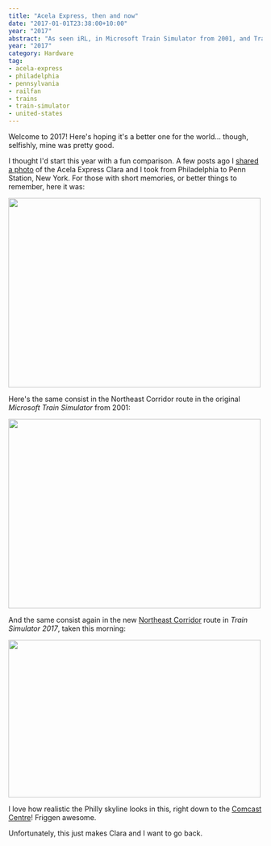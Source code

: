 ```yaml
---
title: "Acela Express, then and now"
date: "2017-01-01T23:38:00+10:00"
year: "2017"
abstract: "As seen iRL, in Microsoft Train Simulator from 2001, and Train Simulator 2017. They nailed the skyline, so cool!"
year: "2017"
category: Hardware
tag:
- acela-express
- philadelphia
- pennsylvania
- railfan
- trains
- train-simulator
- united-states
---
```

Welcome to 2017! Here's hoping it's a better one for the world... though, selfishly, mine was pretty good.

I thought I'd start this year with a fun comparison. A few posts ago I [shared a photo] of the Acela Express Clara and I took from Philadelphia to Penn Station, New York. For those with short memories, or better things to remember, here it was:

<p><img src="https://rubenerd.com/files/museum/trainsrubentaketh-acela.jpg" srcset="https://rubenerd.com/files/museum/trainsrubentaketh-acela.jpg 1x, https://rubenerd.com/files/museum/trainsrubentaketh-acela@2x.jpg 2x" style="width:500px; height:375px;" /></p>

Here's the same consist in the Northeast Corridor route in the original *Microsoft Train Simulator* from 2001:

<p><img src="https://rubenerd.com/files/2017/acela-msts.jpg" srcset="https://rubenerd.com/files/2017/acela-msts.jpg 1x, https://rubenerd.com/files/2017/acela-msts@2x.jpg 2x" style="width:500px; height:375px;" /></p>

And the same consist again in the new [Northeast Corridor] route in *Train Simulator 2017*, taken this morning:

<p><img src="https://rubenerd.com/files/2017/acela-ts2017.jpg" srcset="https://rubenerd.com/files/2017/acela-ts2017.jpg 1x, https://rubenerd.com/files/2017/acela-ts2017@2x.jpg 2x" style="width:500px; height:312px;" /></p>

I love how realistic the Philly skyline looks in this, right down to the [Comcast Centre]! Friggen awesome.

Unfortunately, this just makes Clara and I want to go back.

[Northeast Corridor]: http://train-simulator.com/shop/northeast-corridor-new-york-philadelphia-route-add-on/
[shared a photo]: https://rubenerd.com/trains-ruben-taketh-86/
[Comcast Centre]: https://en.wikipedia.org/wiki/Comcast_Center_(Philadelphia)

